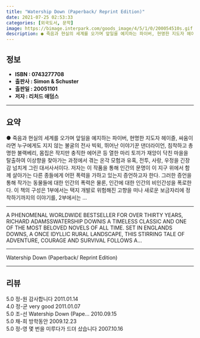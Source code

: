 ```yaml
---
title: "Watership Down (Paperback/ Reprint Edition)"
date: 2021-07-25 02:53:33
categories: [외국도서, 문학]
image: https://bimage.interpark.com/goods_image/4/5/1/0/200054510s.gif
description: ● 죽음과 현실의 세계를 오가며 앞일을 예지하는 파이버, 현명한 지도자 헤이즐, 싸움이라면 누구에게도 지지 않는 불굴의 전사 빅윅, 뛰어난 이야기꾼 댄더라이언, 침착하고 총명한 불랙베리, 몸집은 작지만 충직한 에어콘 등 열한 마리 토끼가 재앙이 닥친 마을을 탈출하여 이상향을 찾아가는
---
```


## **정보**

- **ISBN : 0743277708**
- **출판사 : Simon & Schuster**
- **출판일 : 20051101**
- **저자 : 리처드 애덤스**

------



## **요약**

●  죽음과 현실의 세계를 오가며 앞일을 예지하는 파이버, 현명한 지도자 헤이즐, 싸움이라면 누구에게도 지지 않는 불굴의 전사 빅윅, 뛰어난 이야기꾼 댄더라이언, 침착하고 총명한 불랙베리, 몸집은 작지만 충직한 에어콘 등 열한 마리 토끼가 재앙이 닥친 마을을 탈출하여 이상향을 찾아가는 과정에서 겪는 온각 모험과 유혹, 전투, 사랑, 우정을 긴장감 넘치게 그린 대서사서이다. 저자는 이 작품을 통해 인간의 문명이 이 지구 위에서 함께 살아가는 다른 종들에게 어떤 폭력을 가하고 있는지 증언하고자 한다. 그러한 증언을 통해 작가는 동물들에 대한 인간의 폭력은 물론, 인간에 대한 인간의 비인간성을 폭로한다. 이 책의 구성은 1부에서는 택지 개발로 위험해진 고향을 떠나 새로운 보금자리에 정착하기까지의 이야기를, 2부에서는 ...

------

A PHENOMENAL WORLDWIDE BESTSELLER FOR OVER THIRTY YEARS, RICHARD ADAMSSWATERSHIP DOWNIS A TIMELESS CLASSIC AND ONE OF THE MOST BELOVED NOVELS OF ALL TIME. SET IN ENGLANDS DOWNS, A ONCE IDYLLIC RURAL LANDSCAPE, THIS STIRRING TALE OF ADVENTURE, COURAGE AND SURVIVAL FOLLOWS A... 

------


Watership Down (Paperback/ Reprint Edition) 

------


## **리뷰** 

5.0 정-원 감사합니다 2011.01.14 <br/>4.0 정-균 very good  2011.01.07 <br/>5.0 조-선 Watership Down (Pape... 2010.09.15 <br/>5.0 채-희 방학동안 2009.12.23 <br/>5.0 정-영 몇 번을 미루다가 드뎌 샀습니다 2007.10.16 <br/>